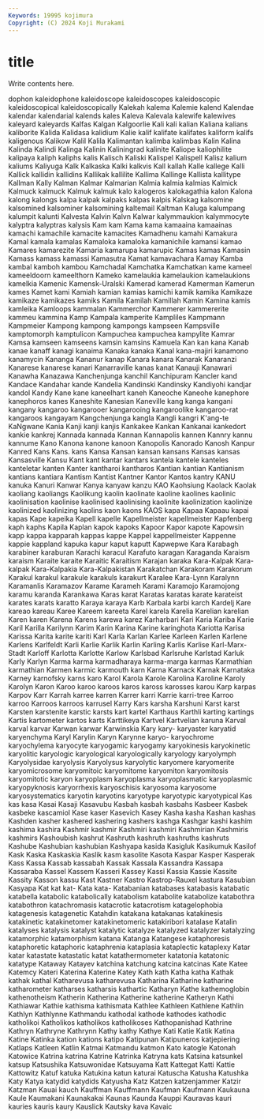 ```yaml
---
Keywords: 19995 kojimura
Copyright: (C) 2024 Koji Murakami
---
```


# title

Write contents here.



dophon kaleidophone kaleidoscope kaleidoscopes
kaleidoscopic kaleidoscopical kaleidoscopically Kalekah kalema Kalemie kalend Kalendae kalendar kalendarial
kalends kales Kaleva Kalevala kalewife kalewives kaleyard kaleyards Kalfas Kalgan
Kalgoorlie Kali kali kalian Kaliana kalians kaliborite Kalida Kalidasa kalidium
Kalie kalif kalifate kalifates kaliform kalifs kaligenous Kalikow Kalil Kalila
Kalimantan kalimba kalimbas Kalin Kalina Kalinda Kalindi Kalinga Kalinin Kaliningrad
kalinite Kaliope kaliophilite kalipaya kaliph kaliphs kalis Kalisch Kaliski Kalispel
Kalispell Kalisz kalium kaliums Kaliyuga Kalk Kalkaska Kalki kalkvis Kall
kallah Kalle kallege Kalli Kallick kallidin kallidins Kallikak kallilite Kallima
Kallinge Kallista kallitype Kallman Kally Kalman Kalmar Kalmarian Kalmia kalmia
kalmias Kalmick Kalmuck kalmuck Kalmuk kalmuk kalo kalogeros kalokagathia kalon
Kalona kalong kalongs kalpa kalpak kalpaks kalpas kalpis Kalskag kalsomine
kalsomined kalsominer kalsomining kaltemail Kaltman Kaluga kalumpang kalumpit kalunti Kalvesta
Kalvin Kalvn Kalwar kalymmaukion kalymmocyte kalyptra kalyptras kalysis Kam kam
Kama kama kamaaina kamaainas kamachi kamachile kamacite kamacites Kamadhenu kamahi
Kamakura Kamal kamala kamalas Kamaloka kamaloka kamanichile kamansi kamao Kamares
kamarezite Kamaria kamarupa kamarupic Kamas kamas Kamasin Kamass kamass kamassi
Kamasutra Kamat kamavachara Kamay Kamba kambal kamboh kambou Kamchadal Kamchatka
Kamchatkan kame kameel kameeldoorn kameelthorn Kameko kamelaukia kamelaukion kamelaukions kamelkia
Kamenic Kamensk-Uralski Kamerad kamerad Kamerman Kamerun kames Kamet kami Kamiah
kamian kamias kamichi kamik kamika Kamikaze kamikaze kamikazes kamiks Kamila
Kamilah Kamillah Kamin Kamina kamis kamleika Kamloops kammalan Kammerchor Kammerer
kammererite kammeu kammina Kamp Kampala kamperite Kampliles Kampmann Kampmeier Kampong
kampong kampongs kampseen Kampsville kamptomorph kamptulicon Kampuchea kampuchea kampylite Kamrar
Kamsa kamseen kamseens kamsin kamsins Kamuela Kan kan kana Kanab
kanae kanaff kanagi kanaima Kanaka kanaka Kanal kana-majiri kanamono kanamycin
Kananga Kananur kanap Kanara kanara Kanarak Kanaranzi Kanarese kanarese kanari
Kanarraville kanas kanat Kanauji Kanawari Kanawha Kanazawa Kanchenjunga kanchil Kanchipuram
Kancler kand Kandace Kandahar kande Kandelia Kandinski Kandinsky Kandiyohi kandjar
kandol Kandy Kane kane kaneelhart kaneh Kaneoche Kaneohe kanephore kanephoros
kanes Kaneshite Kanesian Kaneville kang kanga kangani kangany kangaroo kangarooer
kangarooing kangaroolike kangaroo-rat kangaroos kangayam Kangchenjunga kangla Kangli kangri K'ang-te
KaNgwane Kania Kanji kanji kanjis Kankakee Kankan Kankanai kankedort kankie
kankrej Kannada kannada Kannan Kannapolis kannen Kannry kannu kannume Kano
Kanona kanone kanoon Kanopolis Kanorado Kanosh Kanpur Kanred Kans Kans.
kans Kansa Kansan kansan kansans Kansas kansas Kansasville Kansu Kant
kant kantar kantars kantela kantele kanteles kanteletar kanten Kanter kantharoi
kantharos Kantian kantian Kantianism kantians kantiara Kantism Kantist Kantner Kantor
Kantos kantry KANU kanuka Kanuri Kanwar Kanya kanyaw kanzu KAO
Kaohsiung Kaolack Kaolak kaoliang kaoliangs Kaolikung kaolin kaolinate kaoline kaolines
kaolinic kaolinisation kaolinise kaolinised kaolinising kaolinite kaolinization kaolinize kaolinized kaolinizing
kaolins kaon kaons KAOS kapa Kapaa Kapaau kapai kapas Kape
kapeika Kapell kapelle Kapellmeister kapellmeister Kapfenberg kaph kaphs Kapila Kaplan
kapok kapoks Kapoor Kapor kapote Kapowsin kapp kappa kapparah kappas
kappe Kappel kappellmeister Kappenne kappie kappland kapuka kapur kaput kaputt
Kapwepwe Kara Karabagh karabiner karaburan Karachi karacul Karafuto karagan Karaganda
Karaism karaism Karaite karaite Karaitic Karaitism Karajan karaka Kara-Kalpak Kara-kalpak
Kara-Kalpakia Kara-Kalpakistan Karakatchan Karakoram Karakorum Karakul karakul karakule karakuls karakurt
Karalee Kara-Lynn Karalynn Karamanlis Karamazov Karame Karameh Karami Karamojo Karamojong
karamu karanda Karankawa Karas karat Karatas karatas karate karateist karates
karats karatto Karaya karaya Karb Karbala karbi karch Kardelj Kare
kareao kareau Karee Kareem kareeta Karel karela Karelia Karelian karelian
Karen karen Karena Karens karewa karez Karharbari Kari Karia Kariba
Karie Karil Karilla Karilynn Karim Karin Karina Karine karinghota Kariotta
Karisa Karissa Karita karite kariti Karl Karla Karlan Karlee Karleen
Karlen Karlene Karlens Karlfeldt Karli Karlie Karlik Karlin Karling Karlis
Karlise Karl-Marx-Stadt Karloff Karlotta Karlotte Karlow Karlsbad Karlsruhe Karlstad Karluk
Karly Karlyn Karma karma karmadharaya karma-marga karmas Karmathian karmathian Karmen
karmic karmouth karn Karna Karnack Karnak Karnataka Karney karnofsky karns
karo Karol Karola Karole Karolina Karoline Karoly Karolyn Karon Karoo
karoo karoos karos kaross karosses karou Karp karpas Karpov Karr
Karrah karree karren Karrer karri Karrie karri-tree Karroo karroo Karroos
karroos karrusel Karry Kars karsha Karshuni Karst karst Karsten karstenite
karstic karsts kart kartel Karthaus Karthli karting kartings Kartis kartometer
kartos karts Karttikeya Kartvel Kartvelian karuna Karval karval karvar Karwan
karwar Karwinskia Kary kary- karyaster karyatid karyenchyma Karyl Karylin Karyn
Karynne karyo- karyochrome karyochylema karyocyte karyogamic karyogamy karyokinesis karyokinetic karyolitic
karyologic karyological karyologically karyology karyolymph Karyolysidae karyolysis Karyolysus karyolytic karyomere
karyomerite karyomicrosome karyomitoic karyomitome karyomiton karyomitosis karyomitotic karyon karyoplasm karyoplasma
karyoplasmatic karyoplasmic karyopyknosis karyorrhexis karyoschisis karyosoma karyosome karyosystematics karyotin karyotins
karyotype karyotypic karyotypical Kas kas kasa Kasai Kasaji Kasavubu Kasbah
kasbah kasbahs Kasbeer Kasbek kasbeke kascamiol Kase kaser Kasevich Kasey
Kasha kasha Kashan kashas Kashden kasher kashered kashering kashers kashga
Kashgar kashi kashim kashima kashira Kashmir kashmir Kashmiri kashmiri Kashmirian
Kashmiris kashmirs Kashoubish kashrut Kashruth kashruth kashruths kashruts Kashube Kashubian
kashubian Kashyapa kasida Kasigluk Kasikumuk Kasilof Kask Kaska Kaskaskia Kaslik
kasm kasolite Kasota Kaspar Kasper Kasperak Kass Kassa Kassab kassabah
Kassak Kassala Kassandra Kassapa Kassaraba Kassel Kassem Kasseri Kassey Kassi
Kassia Kassie Kassite Kassity Kasson kassu Kast Kastner Kastro Kastrop-Rauxel
kastura Kasubian Kasyapa Kat kat kat- Kata kata- Katabanian katabases
katabasis katabatic katabella katabolic katabolically katabolism katabolite katabolize katabothra katabothron
katachromasis katacrotic katacrotism katagelophobia katagenesis katagenetic Katahdin katakana katakanas katakinesis
katakinetic katakinetomer katakinetomeric katakiribori katalase Katalin katalyses katalysis katalyst katalytic
katalyze katalyzed katalyzer katalyzing katamorphic katamorphism katana Katanga Katangese kataphoresis
kataphoretic kataphoric kataphrenia kataplasia kataplectic kataplexy Katar katar katastate katastatic
katat katathermometer katatonia katatonic katatype Kataway Katayev katchina katchung katcina
katcinas Kate Katee Katemcy Kateri Katerina Katerine Katey Kath kath
Katha katha Kathak kathak kathal Katharevusa katharevusa Katharina Katharine katharine
katharometer katharses katharsis kathartic Katharyn Kathe kathemoglobin kathenotheism Katherin Katherina
Katherine katherine Katheryn Kathi Kathiawar Kathie kathisma kathismata Kathlee Kathleen
Kathlene Kathlin Kathlyn Kathlynne Kathmandu kathodal kathode kathodes kathodic katholikoi
Katholikos katholikos katholikoses Kathopanishad Kathrine Kathryn Kathryne Kathrynn Kathy kathy
Kathye Kati Katie Katik Katina Katine Katinka kation kations katipo
Katipunan Katipuneros katjepiering Katlaps Katleen Katlin Katmai Katmandu katmon Kato
katogle Katonah Katowice Katrina katrina Katrine Katrinka Katryna kats Katsina
katsunkel katsup Katsushika Katsuwonidae Katsuyama Katt Kattegat Katti Kattie Kattowitz
Katuf katuka Katukina katun katurai Katuscha Katusha Katushka Katy Katya
katydid katydids Katyusha Katz Katzen katzenjammer Katzir Katzman Kauai kauch
Kauffman Kauffmann Kaufman Kaufmann Kaukauna Kaule Kaumakani Kaunakakai Kaunas Kaunda
Kauppi Kauravas kauri kauries kauris kaury Kauslick Kautsky kava Kavaic
